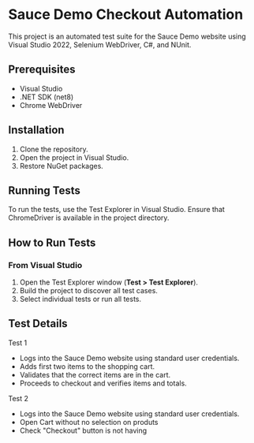 ﻿# Sauce Demo Checkout Automation

This project is an automated test suite for the Sauce Demo website using Visual Studio 2022, Selenium WebDriver, C#, and NUnit.

## Prerequisites

- Visual Studio
- .NET SDK  (net8)
- Chrome WebDriver

## Installation

1. Clone the repository.
2. Open the project in Visual Studio.
3. Restore NuGet packages.

## Running Tests

To run the tests, use the Test Explorer in Visual Studio. Ensure that ChromeDriver is available in the project directory.

## **How to Run Tests**
### **From Visual Studio**
1. Open the Test Explorer window (**Test > Test Explorer**).
2. Build the project to discover all test cases.
3. Select individual tests or run all tests.

## Test Details
Test 1
- Logs into the Sauce Demo website using standard user credentials.
- Adds first two items to the shopping cart.
- Validates that the correct items are in the cart.
- Proceeds to checkout and verifies items and totals.

Test 2
- Logs into the Sauce Demo website using standard user credentials.
- Open Cart without no selection on produts
- Check "Checkout" button is not having


